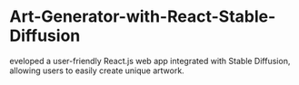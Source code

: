 # Art-Generator-with-React-Stable-Diffusion
eveloped a user-friendly React.js web app integrated with Stable Diffusion, allowing users to easily create unique artwork.
